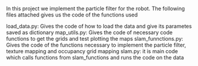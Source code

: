 
In this project we implement the particle filter for the robot. The following files attached gives us the code of the functions used 

load_data.py: Gives the code of how to load the data and give its parametes saved as dictionary 
map_utils.py: Gives the code of necessary code functions to get the grids and test plotting the maps
slam_funnctions.py: Gives the code of the functions necessary to implement the particle filter, texture mapping and occupancy grid mapping
slam.py: it is main code which calls functions from slam_functions and runs the code on the data
